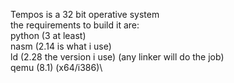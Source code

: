 Tempos is a 32 bit operative system\
the requirements to build it are:\
  python (3 at least)\
  nasm (2.14 is what i use)\
  ld (2.28 the version i use) (any linker will do the job)\
  qemu (8.1) (x64/i386)\
